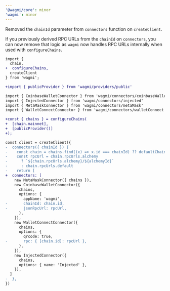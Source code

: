 ```yaml
---
'@wagmi/core': minor
'wagmi': minor
---
```


Removed the `chainId` parameter from `connectors` function on `createClient`.

If you previously derived RPC URLs from the `chainId` on `connectors`, you can now remove that logic as `wagmi` now handles RPC URLs internally when used with `configureChains`.

```diff
import {
  chain,
+  configureChains,
  createClient
} from 'wagmi';

+import { publicProvider } from 'wagmi/providers/public'

import { CoinbaseWalletConnector } from 'wagmi/connectors/coinbaseWallet'
import { InjectedConnector } from 'wagmi/connectors/injected'
import { MetaMaskConnector } from 'wagmi/connectors/metaMask'
import { WalletConnectConnector } from 'wagmi/connectors/walletConnect'

+const { chains } = configureChains(
+  [chain.mainnet],
+  [publicProvider()]
+);

const client = createClient({
-  connectors({ chainId }) {
-    const chain = chains.find((x) => x.id === chainId) ?? defaultChain
-    const rpcUrl = chain.rpcUrls.alchemy
-      ? `${chain.rpcUrls.alchemy}/${alchemyId}`
-      : chain.rpcUrls.default
-    return [
+  connectors: [
    new MetaMaskConnector({ chains }),
    new CoinbaseWalletConnector({
      chains,
      options: {
        appName: 'wagmi',
-       chainId: chain.id,
-       jsonRpcUrl: rpcUrl,
      },
    }),
    new WalletConnectConnector({
      chains,
      options: {
        qrcode: true,
-       rpc: { [chain.id]: rpcUrl },
      },
    }),
    new InjectedConnector({
      chains,
      options: { name: 'Injected' },
    }),
  ]
-  },
})
```
